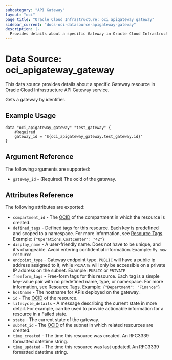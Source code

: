 ```yaml
---
subcategory: "API Gateway"
layout: "oci"
page_title: "Oracle Cloud Infrastructure: oci_apigateway_gateway"
sidebar_current: "docs-oci-datasource-apigateway-gateway"
description: |-
  Provides details about a specific Gateway in Oracle Cloud Infrastructure API Gateway service
---
```


# Data Source: oci_apigateway_gateway
This data source provides details about a specific Gateway resource in Oracle Cloud Infrastructure API Gateway service.

Gets a gateway by identifier.

## Example Usage

```hcl
data "oci_apigateway_gateway" "test_gateway" {
	#Required
	gateway_id = "${oci_apigateway_gateway.test_gateway.id}"
}
```

## Argument Reference

The following arguments are supported:

* `gateway_id` - (Required) The ocid of the gateway.


## Attributes Reference

The following attributes are exported:

* `compartment_id` - The [OCID](https://docs.cloud.oracle.com/iaas/Content/General/Concepts/identifiers.htm) of the compartment in which the resource is created. 
* `defined_tags` - Defined tags for this resource. Each key is predefined and scoped to a namespace. For more information, see [Resource Tags](https://docs.cloud.oracle.com/iaas/Content/General/Concepts/resourcetags.htm).  Example: `{"Operations.CostCenter": "42"}` 
* `display_name` - A user-friendly name. Does not have to be unique, and it's changeable. Avoid entering confidential information.  Example: `My new resource` 
* `endpoint_type` - Gateway endpoint type. `PUBLIC` will have a public ip address assigned to it, while `PRIVATE` will only be accessible on a private IP address on the subnet.  Example: `PUBLIC` or `PRIVATE` 
* `freeform_tags` - Free-form tags for this resource. Each tag is a simple key-value pair with no predefined name, type, or namespace. For more information, see [Resource Tags](https://docs.cloud.oracle.com/iaas/Content/General/Concepts/resourcetags.htm).  Example: `{"Department": "Finance"}` 
* `hostname` - The hostname for APIs deployed on the gateway.
* `id` - The [OCID](https://docs.cloud.oracle.com/iaas/Content/General/Concepts/identifiers.htm) of the resource. 
* `lifecycle_details` - A message describing the current state in more detail. For example, can be used to provide actionable information for a resource in a Failed state. 
* `state` - The current state of the gateway.
* `subnet_id` - The [OCID](https://docs.cloud.oracle.com/iaas/Content/General/Concepts/identifiers.htm) of the subnet in which related resources are created. 
* `time_created` - The time this resource was created. An RFC3339 formatted datetime string.
* `time_updated` - The time this resource was last updated. An RFC3339 formatted datetime string.

